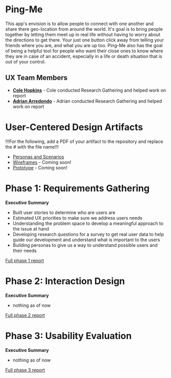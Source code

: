 # Ping-Me

This app's envision is to allow people to connect with one another and share there geo-location from around the world. It's goal is to bring people together
by letting them meet up in real life without having to worry about the directions to get there. Your just one button click away from telling your friends where
you are, and what you are up too. Ping-Me also has the goal of being a helpful tool for people who want their close ones to know where they are in case of an accident,
especially in a life or death situation that is out of your control.

## UX Team Members

* **[Cole Hopkins](https://usabilityengineering.github.io/ux-portfolio-Cole-Hop/)** - Cole conducted Research Gathering and helped work on report
* **[Adrian Arredondo](https://usabilityengineering.github.io/ux-portfolio-adrian015/)** - Adrian conducted Research Gathering and helped work on report

# User-Centered Design Artifacts
 
!!!For the following, add a PDF of your artifact to the repository and replace the # with the file name!!!
* [Personas and Scenarios](personas.pdf)
* [Wireframes](#) - Coming soon!
* [Prototype](#) - Coming soon!

# Phase 1: Requirements Gathering

**Executive Summary**

* Built user stories to determine who are users are 
* Estimated UX priorities to make sure we address users needs
* Understanding the problem space to develop a meaningful approach to the issue at hand
* Developing research questions for a survey to get real user data to help guide our development and understand what is important to the users
* Building personas to give us a way to understand possible users and their needs

[Full phase 1 report](requirements/)

# Phase 2: Interaction Design

**Executive Summary**

* nothing as of now

[Full phase 2 report](design/)

# Phase 3: Usability Evaluation

**Executive Summary**

* nothing as of now

[Full phase 3 report](evaluation/)
